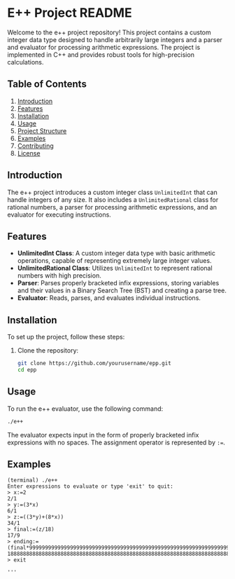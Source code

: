# E++ Project README

Welcome to the e++ project repository! This project contains a custom integer data type designed to handle arbitrarily large integers and a parser and evaluator for processing arithmetic expressions. The project is implemented in C++ and provides robust tools for high-precision calculations.

## Table of Contents
1. [Introduction](#introduction)
2. [Features](#features)
3. [Installation](#installation)
4. [Usage](#usage)
5. [Project Structure](#project-structure)
6. [Examples](#examples)
7. [Contributing](#contributing)
8. [License](#license)

## Introduction

The e++ project introduces a custom integer class `UnlimitedInt` that can handle integers of any size. It also includes a `UnlimitedRational` class for rational numbers, a parser for processing arithmetic expressions, and an evaluator for executing instructions.

## Features

- **UnlimitedInt Class**: A custom integer data type with basic arithmetic operations, capable of representing extremely large integer values.
- **UnlimitedRational Class**: Utilizes `UnlimitedInt` to represent rational numbers with high precision.
- **Parser**: Parses properly bracketed infix expressions, storing variables and their values in a Binary Search Tree (BST) and creating a parse tree.
- **Evaluator**: Reads, parses, and evaluates individual instructions.

## Installation

To set up the project, follow these steps:

1. Clone the repository:
    ```sh
    git clone https://github.com/yourusername/epp.git
    cd epp
    ```

## Usage

To run the e++ evaluator, use the following command:
```sh
./e++
```

The evaluator expects input in the form of properly bracketed infix expressions with no spaces. The assignment operator is represented by `:=`.

## Examples

```
(terminal) ./e++                      
Enter expressions to evaluate or type 'exit' to quit:
> x:=2    
2/1
> y:=(3*x)
6/1
> z:=((3*y)+(8*x))
34/1
> final:=(z/18)       
17/9
> ending:=(final*999999999999999999999999999999999999999999999999999999999999999999999999999)
1888888888888888888888888888888888888888888888888888888888888888888888888887/1
> exit

'''
